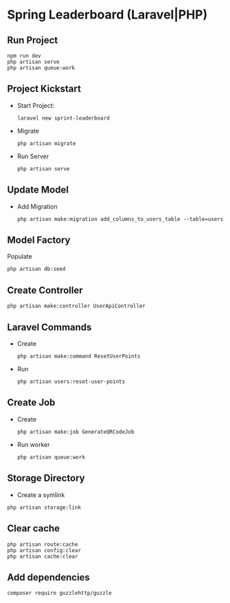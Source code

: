 # Spring Leaderboard (Laravel|PHP)

## Run Project
```shell
npm run dev
php artisan serve
php artisan queue:work
```

## Project Kickstart
- Start Project:
    ```shell
    laravel new sprint-leaderboard
    ```

- Migrate
    ```shell
    php artisan migrate
    ```

- Run Server
    ```shell
    php artisan serve
    ```

  
## Update Model

- Add Migration
    ```shell
    php artisan make:migration add_columns_to_users_table --table=users
    ```
  
## Model Factory

Populate
```shell
php artisan db:seed
```

## Create Controller
```shell
php artisan make:controller UserApiController
```

## Laravel Commands
- Create
    ```shell
    php artisan make:command ResetUserPoints
    ```
  
- Run
    ```shell
    php artisan users:reset-user-points
    ```

## Create Job
- Create
    ```shell
    php artisan make:job GenerateQRCodeJob
    ```

- Run worker
    ```shell
    php artisan queue:work
    ```

## Storage Directory

- Create a symlink
```shell
php artisan storage:link
```

## Clear cache
```shell
php artisan route:cache
php artisan config:clear
php artisan cache:clear
```

## Add dependencies
```shell
composer require guzzlehttp/guzzle
```

